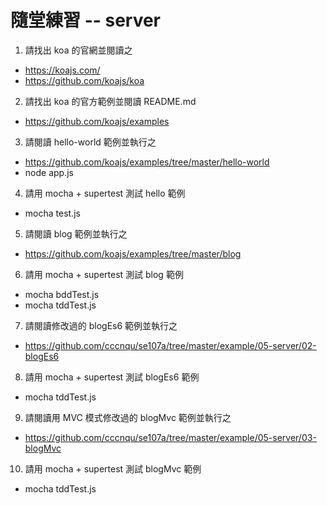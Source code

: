 # 隨堂練習 -- server

1. 請找出 koa 的官網並閱讀之
  * https://koajs.com/
  * https://github.com/koajs/koa
2. 請找出 koa 的官方範例並閱讀 README.md
  * https://github.com/koajs/examples
3. 請閱讀 hello-world 範例並執行之
  * https://github.com/koajs/examples/tree/master/hello-world
  * node app.js
4. 請用 mocha + supertest 測試 hello 範例
  * mocha test.js
5. 請閱讀 blog 範例並執行之
  * https://github.com/koajs/examples/tree/master/blog
6. 請用 mocha + supertest 測試 blog 範例
  * mocha bddTest.js
  * mocha tddTest.js
7. 請閱讀修改過的 blogEs6 範例並執行之
  * https://github.com/cccnqu/se107a/tree/master/example/05-server/02-blogEs6
8. 請用 mocha + supertest 測試 blogEs6 範例
  * mocha tddTest.js
9. 請閱讀用 MVC 模式修改過的 blogMvc 範例並執行之
  * https://github.com/cccnqu/se107a/tree/master/example/05-server/03-blogMvc
10. 請用 mocha + supertest 測試 blogMvc 範例
  * mocha tddTest.js
